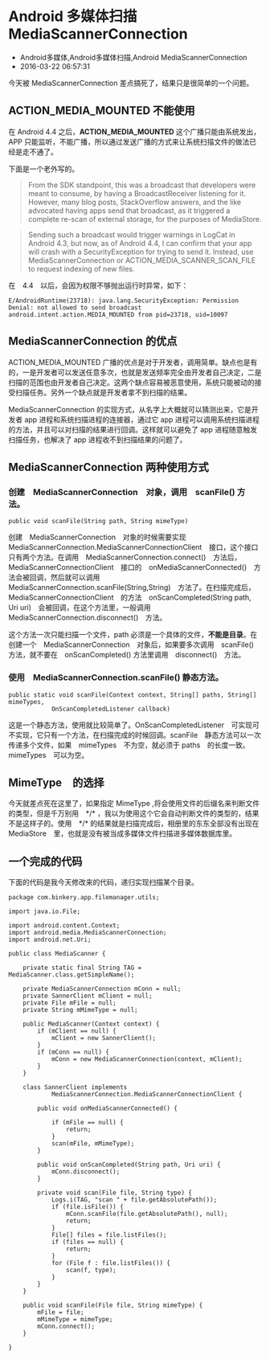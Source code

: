 # Android 多媒体扫描 MediaScannerConnection
- Android多媒体,Android多媒体扫描,Android MediaScannerConnection
- 2016-03-22 06:57:31

今天被 MediaScannerConnection 差点搞死了，结果只是很简单的一个问题。

## ACTION_MEDIA_MOUNTED 不能使用

在 Android 4.4 之后，**ACTION_MEDIA_MOUNTED** 这个广播只能由系统发出，APP 只能监听，不能广播，所以通过发送广播的方式来让系统扫描文件的做法已经是走不通了。

下面是一个老外写的。

> From the SDK standpoint, this was a broadcast that developers were meant to consume, by having a BroadcastReceiver listening for it. However, many blog posts, StackOverflow answers, and the like advocated having apps send that broadcast, as it triggered a complete re-scan of external storage, for the purposes of MediaStore.

> Sending such a broadcast would trigger warnings in LogCat in Android 4.3, but now, as of Android 4.4, I can confirm that your app will crash with a SecurityException for trying to send it. Instead, use MediaScannerConnection or ACTION_MEDIA_SCANNER_SCAN_FILE to request indexing of new files.

在　4.4　以后，会因为权限不够抛出运行时异常，如下：

    E/AndroidRuntime(23718): java.lang.SecurityException: Permission Denial: not allowed to send broadcast android.intent.action.MEDIA_MOUNTED from pid=23718, uid=10097

## MediaScannerConnection 的优点

ACTION_MEDIA_MOUNTED 广播的优点是对于开发者，调用简单。缺点也是有的，一是开发者可以发送任意多次，也就是发送频率完全由开发者自己决定，二是扫描的范围也由开发者自己决定。这两个缺点容易被恶意使用，系统只能被动的接受扫描任务。另外一个缺点就是开发者拿不到扫描的结果。

MediaScannerConnection 的实现方式，从名字上大概就可以猜测出来，它是开发者 app 进程和系统扫描进程的连接器，通过它 app 进程可以调用系统扫描进程的方法，并且可以对扫描的结果进行回调。这样就可以避免了 app 进程随意触发扫描任务，也解决了 app 进程收不到扫描结果的问题了。

## MediaScannerConnection 两种使用方式

### 创建　MediaScannerConnection　对象，调用　scanFile() 方法。

    public void scanFile(String path, String mimeType)

创建　MediaScannerConnection　对象的时候需要实现　MediaScannerConnection.MediaScannerConnectionClient　接口，这个接口只有两个方法。在调用　MediaScannerConnection.connect()　方法后，MediaScannerConnectionClient　接口的　onMediaScannerConnected()　方法会被回调，然后就可以调用　MediaScannerConnection.scanFile(String,String)　方法了。在扫描完成后，MediaScannerConnectionClient　的方法　onScanCompleted(String path, Uri uri)　会被回调，在这个方法里，一般调用MediaScannerConnection.disconnect()　方法。　

这个方法一次只能扫描一个文件，path 必须是一个具体的文件，**不能是目录**。在创建一个　MediaScannerConnection　对象后，如果要多次调用　scanFile() 方法，就不要在　onScanCompleted() 方法里调用　disconnect()　方法。

### 使用　MediaScannerConnection.scanFile() 静态方法。

    public static void scanFile(Context context, String[] paths, String[] mimeTypes,
                OnScanCompletedListener callback) 

这是一个静态方法，使用就比较简单了。OnScanCompletedListener　可实现可不实现，它只有一个方法，在扫描完成的时候回调。scanFile　静态方法可以一次传递多个文件，如果　mimeTypes　不为空，就必须于 paths　的长度一致。mimeTypes　可以为空。

## MimeType　的选择

今天就差点死在这里了，如果指定 MimeType ,将会使用文件的后缀名来判断文件的类型，但是千万别用　\*/\* ，我以为使用这个它会自动判断文件的类型的，结果不是这样子的。使用　\*/\* 的结果就是扫描完成后，相册里的东东全部没有出现在　MediaStore　里，也就是没有被当成多媒体文件扫描进多媒体数据库里。

## 一个完成的代码

下面的代码是我今天修改来的代码，递归实现扫描某个目录。

    package com.binkery.app.filemanager.utils;
    
    import java.io.File;
    
    import android.content.Context;
    import android.media.MediaScannerConnection;
    import android.net.Uri;
    
    public class MediaScanner {
    
    	private static final String TAG = MediaScanner.class.getSimpleName();
    
    	private MediaScannerConnection mConn = null;
    	private SannerClient mClient = null;
    	private File mFile = null;
    	private String mMimeType = null;
    
    	public MediaScanner(Context context) {
    		if (mClient == null) {
    			mClient = new SannerClient();
    		}
    		if (mConn == null) {
    			mConn = new MediaScannerConnection(context, mClient);
    		}
    	}
    
    	class SannerClient implements
    			MediaScannerConnection.MediaScannerConnectionClient {
    
    		public void onMediaScannerConnected() {
    
    			if (mFile == null) {
    				return;
    			}
    			scan(mFile, mMimeType);
    		}
    
    		public void onScanCompleted(String path, Uri uri) {
    			mConn.disconnect();
    		}
    
    		private void scan(File file, String type) {
    			Logs.i(TAG, "scan " + file.getAbsolutePath());
    			if (file.isFile()) {
    				mConn.scanFile(file.getAbsolutePath(), null);
    				return;
    			}
    			File[] files = file.listFiles();
    			if (files == null) {
    				return;
    			}
    			for (File f : file.listFiles()) {
    				scan(f, type);
    			}
    		}
    	}
    
    	public void scanFile(File file, String mimeType) {
    		mFile = file;
    		mMimeType = mimeType;
    		mConn.connect();
    	}
    
    }
